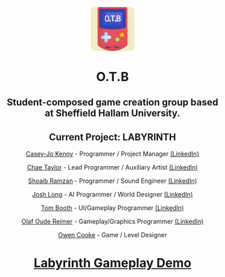 
<p align="center"><img src="https://raw.githubusercontent.com/O-T-B/.github/main/profile/logo.svg" width="20%"></p>

<h1 align="center">O.T.B</h1>
<h2 align="center">Student-composed game creation group based at Sheffield Hallam University.</h2>
<h2 align="center">Current Project: LABYRINTH</h2>

<p align="center"><a href="https://github.com/CaseyJoK" target="_blank">Casey-Jo Kenny</a> - Programmer / Project Manager <a href="https://www.linkedin.com/in/caseyjokenny" target="_blank">(LinkedIn)</a></p>
<p align="center"><a href="https://github.com/SuperslowJelly" target="_blank">Chae Taylor</a> - Lead Programmer / Auxiliary Artist <a href="https://www.linkedin.com/in/chae-taylor-001/" target="_blank">(LinkedIn)</a></p>
<p align="center"><a href="https://github.com/shoaibramzan" target="_blank">Shoaib Ramzan</a> - Programmer / Sound Engineer <a href="https://www.linkedin.com/in/shoaib-ramzan-0904a3195/" target="_blank">(LinkedIn)</a></p>
<p align="center"><a href="https://github.com/Hoopie801" target="_blank">Josh Long</a> - AI Programmer / World Designer <a href="https://www.linkedin.com/in/joshua-long-58412518a" target="_blank">(LinkedIn)</a></p>
<p align="center"><a href="https://github.com/TomBoothy" target="_blank">Tom Booth</a> - UI/Gameplay Programmer <a href="" target="_blank">(LinkedIn)</a></p>
<p align="center"><a href="https://github.com/Olaf1011" target="_blank">Olaf Oude Reimer</a> - Gameplay/Graphics Programmer <a href="https://www.linkedin.com/in/olaf-oude-reimer/" target="_blank">(LinkedIn)</a></p>
<p align="center"><a href="" target="_blank">Owen Cooke</a> - Game / Level Designer</p>

<h1 align="center"><a href="https://youtu.be/67PO-1RfvE0">Labyrinth Gameplay Demo</a></h1>
